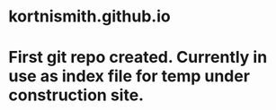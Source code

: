 # kortnismith.github.io

# First git repo created.  Currently in use as index file for temp under construction site.
